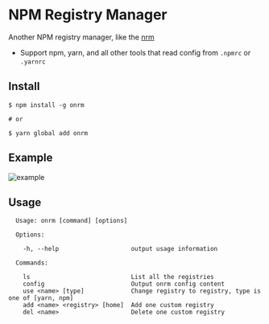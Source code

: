 # NPM Registry Manager

Another NPM registry manager, like the [nrm](https://github.com/Pana/nrm)

- Support npm, yarn, and all other tools that read config from `.npmrc` or `.yarnrc`

## Install

```
$ npm install -g onrm

# or

$ yarn global add onrm
```

## Example

![example](./assets/example.gif)

## Usage

```
  Usage: onrm [command] [options]

  Options:

    -h, --help                    output usage information

  Commands:

    ls                            List all the registries
    config                        Output onrm config content
    use <name> [type]             Change registry to registry, type is one of [yarn, npm]
    add <name> <registry> [home]  Add one custom registry
    del <name>                    Delete one custom registry
```
